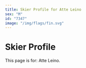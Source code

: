 ```yaml
---
title: Skier Profile for Atte Leino
sex: "M"
id: "7347"
image: "/img/flags/fin.svg" 
---
```


# Skier Profile

This page is for: Atte Leino.
    